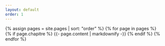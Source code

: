 ```yaml
---
layout: default
order: 1
---
```


{% assign pages = site.pages | sort: "order" %}
{% for page in pages %}
 {% if page.chapitre %}
    {{- page.content | markdownify -}}
  {% endif %}
{% endfor %}




